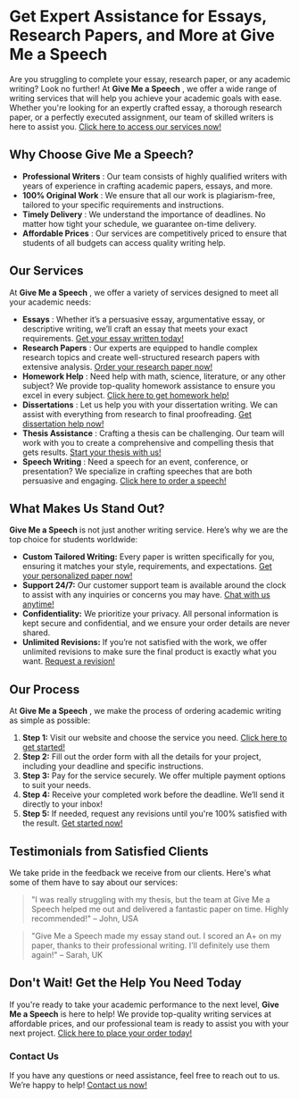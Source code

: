 # Get Expert Assistance for Essays, Research Papers, and More at Give Me a Speech

Are you struggling to complete your essay, research paper, or any academic writing? Look no further! At **Give Me a Speech** , we offer a wide range of writing services that will help you achieve your academic goals with ease. Whether you're looking for an expertly crafted essay, a thorough research paper, or a perfectly executed assignment, our team of skilled writers is here to assist you. [Click here to access our services now!](https://tinyurl.com/topessay?keyword=give+me+a+speech)

## Why Choose Give Me a Speech?

- **Professional Writers** : Our team consists of highly qualified writers with years of experience in crafting academic papers, essays, and more.
- **100% Original Work** : We ensure that all our work is plagiarism-free, tailored to your specific requirements and instructions.
- **Timely Delivery** : We understand the importance of deadlines. No matter how tight your schedule, we guarantee on-time delivery.
- **Affordable Prices** : Our services are competitively priced to ensure that students of all budgets can access quality writing help.

## Our Services

At **Give Me a Speech** , we offer a variety of services designed to meet all your academic needs:

- **Essays** : Whether it’s a persuasive essay, argumentative essay, or descriptive writing, we’ll craft an essay that meets your exact requirements. [Get your essay written today!](https://tinyurl.com/topessay?keyword=give+me+a+speech)
- **Research Papers** : Our experts are equipped to handle complex research topics and create well-structured research papers with extensive analysis. [Order your research paper now!](https://tinyurl.com/topessay?keyword=give+me+a+speech)
- **Homework Help** : Need help with math, science, literature, or any other subject? We provide top-quality homework assistance to ensure you excel in every subject. [Click here to get homework help!](https://tinyurl.com/topessay?keyword=give+me+a+speech)
- **Dissertations** : Let us help you with your dissertation writing. We can assist with everything from research to final proofreading. [Get dissertation help now!](https://tinyurl.com/topessay?keyword=give+me+a+speech)
- **Thesis Assistance** : Crafting a thesis can be challenging. Our team will work with you to create a comprehensive and compelling thesis that gets results. [Start your thesis with us!](https://tinyurl.com/topessay?keyword=give+me+a+speech)
- **Speech Writing** : Need a speech for an event, conference, or presentation? We specialize in crafting speeches that are both persuasive and engaging. [Click here to order a speech!](https://tinyurl.com/topessay?keyword=give+me+a+speech)

## What Makes Us Stand Out?

**Give Me a Speech** is not just another writing service. Here’s why we are the top choice for students worldwide:

- **Custom Tailored Writing:** Every paper is written specifically for you, ensuring it matches your style, requirements, and expectations. [Get your personalized paper now!](https://tinyurl.com/topessay?keyword=give+me+a+speech)
- **Support 24/7:** Our customer support team is available around the clock to assist with any inquiries or concerns you may have. [Chat with us anytime!](https://tinyurl.com/topessay?keyword=give+me+a+speech)
- **Confidentiality:** We prioritize your privacy. All personal information is kept secure and confidential, and we ensure your order details are never shared.
- **Unlimited Revisions:** If you’re not satisfied with the work, we offer unlimited revisions to make sure the final product is exactly what you want. [Request a revision!](https://tinyurl.com/topessay?keyword=give+me+a+speech)

## Our Process

At **Give Me a Speech** , we make the process of ordering academic writing as simple as possible:

1. **Step 1:** Visit our website and choose the service you need. [Click here to get started!](https://tinyurl.com/topessay?keyword=give+me+a+speech)
2. **Step 2:** Fill out the order form with all the details for your project, including your deadline and specific instructions.
3. **Step 3:** Pay for the service securely. We offer multiple payment options to suit your needs.
4. **Step 4:** Receive your completed work before the deadline. We’ll send it directly to your inbox!
5. **Step 5:** If needed, request any revisions until you're 100% satisfied with the result. [Get started now!](https://tinyurl.com/topessay?keyword=give+me+a+speech)

## Testimonials from Satisfied Clients

We take pride in the feedback we receive from our clients. Here's what some of them have to say about our services:

> "I was really struggling with my thesis, but the team at Give Me a Speech helped me out and delivered a fantastic paper on time. Highly recommended!" – John, USA

> "Give Me a Speech made my essay stand out. I scored an A+ on my paper, thanks to their professional writing. I'll definitely use them again!" – Sarah, UK

## Don't Wait! Get the Help You Need Today

If you're ready to take your academic performance to the next level, **Give Me a Speech** is here to help! We provide top-quality writing services at affordable prices, and our professional team is ready to assist you with your next project. [Click here to place your order today!](https://tinyurl.com/topessay?keyword=give+me+a+speech)

### Contact Us

If you have any questions or need assistance, feel free to reach out to us. We’re happy to help! [Contact us now!](https://tinyurl.com/topessay?keyword=give+me+a+speech)
